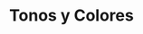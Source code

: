 ---
title: "Tonos y Colores"
url: /santo-domingo-rep-dominicana/tonos-y-colores/
shop: Eisenwaren
---